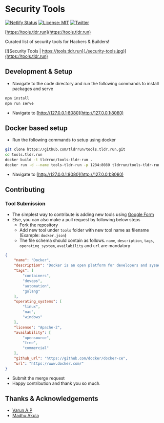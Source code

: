 # Security Tools

[![Netlify Status](https://api.netlify.com/api/v1/badges/8015a3e2-1af7-4740-8944-6ef5e190d92a/deploy-status)](https://app.netlify.com/sites/tools-tldr-run/deploys)
[![License: MIT](https://img.shields.io/badge/License-MIT-blue.svg)](https://spdx.org/licenses/MIT.html)
[![Twitter](https://img.shields.io/twitter/follow/tldrrun.svg?style=social&label=Follow)](https://twitter.com/tldrrun)

[https://tools.tldr.run](https://tools.tldr.run)

Curated list of security tools for Hackers & Builders!

[![Security Tools | https://tools.tldr.run](./security-tools.jpg)](https://tools.tldr.run)

## Development & Setup

* Navigate to the code directory and run the following commands to install packages and serve

```bash
npm install
npm run serve
```

* Navigate to [http://127.0.0.1:8080](http://127.0.0.1:8080)

## Docker based setup

* Run the following commands to setup using docker

```bash
git clone https://github.com/tldrrun/tools.tldr.run.git
cd tools.tldr.run
docker build -t tldrrun/tools-tldr-run .
docker run -d --name tools-tldr-run -p 1234:8080 tldrrun/tools-tldr-run
```

* Navigate to [http://127.0.0.1:8080](http://127.0.0.1:8080)

## Contributing

### Tool Submission

* The simplest way to contribute is adding new tools using [Google Form](https://forms.gle/yWbXkBtsDtqAqnTd6)
* Else, you can also make a pull request by following below steps
  * Fork the repository
  * Add new tool under `tools` folder with new tool name as filename (Example: `docker.json`)
  * The file schema should contain as follows. `name`, `description`, `tags`, `operating_system`, `availability` and `url` are mandatory

```json
{
    "name": "Docker",
    "description": "Docker is an open platform for developers and sysadmins to build, ship, and run distributed applications, whether on laptops, data center VMs, or the cloud.",
    "tags": [
        "containers",
        "devops",
        "automation",
        "golang"
    ],
    "operating_systems": [
        "linux",
        "mac",
        "windows"
    ],
    "license": "Apache-2",
    "availability": [
        "opensource",
        "free",
        "commercial"
    ],
    "github_url": "https://github.com/docker/docker-ce",
    "url": "https://www.docker.com/"
}
```

* Submit the merge request
* Happy contribution and thank you so much.

## Thanks & Acknowledgements

* [Varun A P](https://github.com/apvarun)
* [Madhu Akula](https://github.com/madhuakula)
